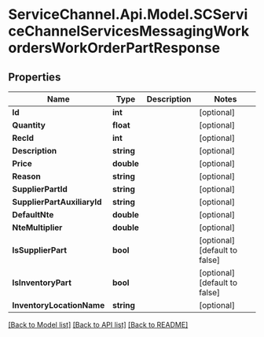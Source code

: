 # ServiceChannel.Api.Model.SCServiceChannelServicesMessagingWorkordersWorkOrderPartResponse

## Properties

Name | Type | Description | Notes
------------ | ------------- | ------------- | -------------
**Id** | **int** |  | [optional] 
**Quantity** | **float** |  | [optional] 
**RecId** | **int** |  | [optional] 
**Description** | **string** |  | [optional] 
**Price** | **double** |  | [optional] 
**Reason** | **string** |  | [optional] 
**SupplierPartId** | **string** |  | [optional] 
**SupplierPartAuxiliaryId** | **string** |  | [optional] 
**DefaultNte** | **double** |  | [optional] 
**NteMultiplier** | **double** |  | [optional] 
**IsSupplierPart** | **bool** |  | [optional] [default to false]
**IsInventoryPart** | **bool** |  | [optional] [default to false]
**InventoryLocationName** | **string** |  | [optional] 

[[Back to Model list]](../README.md#documentation-for-models) [[Back to API list]](../README.md#documentation-for-api-endpoints) [[Back to README]](../README.md)

